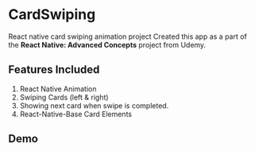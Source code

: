# CardSwiping

React native card swiping animation project 
Created this app as a part of the **React Native: Advanced Concepts** project from Udemy.

## Features Included

1. React Native Animation
2. Swiping Cards (left & right)
3. Showing next card when swipe is completed.
4. React-Native-Base Card Elements

## Demo

